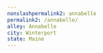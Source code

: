 ```yaml
---
﻿nonslashpermalink2: annabelle
permalink2: /annabelle/
alley: Annabelle
city: Winterport
state: Maine
---
```


